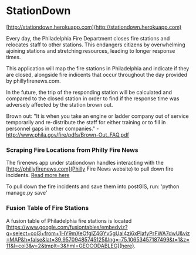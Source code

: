StationDown
===========

[http://stationdown.herokuapp.com](http://stationdown.herokuapp.com)

Every day, the Philadelphia Fire Department closes fire stations and relocates staff to other stations. This endangers citizens by overwhelming ajoining stations and stretching resources, leading to longer response times.

This application will map the fire stations in Philadelphia and indicate if they are closed, alongside fire indicents that occur throughout the day provided by phillyfirenews.com. 

In the future, the trip of the responding station will be calculated and compared to the closed station in order to find if the response time was adversely affected by the station brown out.

Brown out: "It is when you take an engine or ladder company out of service temporarily and re-distribute the staff for either training or to fill in personnel gaps in other companies." -http://www.phila.gov/fire/pdfs/Brown-Out_FAQ.pdf


### Scraping Fire Locations from Philly Fire News

The firenews app under stationdown handles interacting with the [http://phillyfirenews.com](Philly Fire News website) to pull down fire incidents. [Read more here](stationdown/firenews/README.md)

To pull down the fire incidents and save them into postGIS, run: 'python manage.py save'

### Fusion Table of Fire Stations

A fusion table of Philadelphia fire stations is located 
[https://www.google.com/fusiontables/embedviz?q=select+col3+from+1HY9mXeOfgIZ4GYv5gUaI4zi6xPlafyPrFWA7dwU&viz=MAP&h=false&lat=39.95709485745125&lng=-75.10653457187499&t=1&z=11&l=col3&y=2&tmplt=3&hml=GEOCODABLEG](here).



